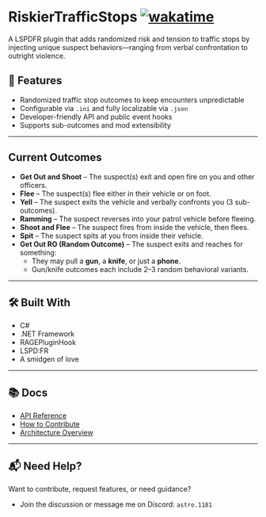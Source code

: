 # RiskierTrafficStops [![wakatime](https://wakatime.com/badge/github/AstroBurgers/RiskierTrafficStops.svg)](https://wakatime.com/badge/github/AstroBurgers/RiskierTrafficStops)

A LSPDFR plugin that adds randomized risk and tension to traffic stops by injecting unique suspect behaviors—ranging from verbal confrontation to outright violence.

## 🔧 Features

- Randomized traffic stop outcomes to keep encounters unpredictable
- Configurable via `.ini` and fully localizable via `.json`
- Developer-friendly API and public event hooks
- Supports sub-outcomes and mod extensibility

---

## Current Outcomes

- **Get Out and Shoot** – The suspect(s) exit and open fire on you and other officers.
- **Flee** – The suspect(s) flee either in their vehicle or on foot.
- **Yell** – The suspect exits the vehicle and verbally confronts you (3 sub-outcomes).
- **Ramming** – The suspect reverses into your patrol vehicle before fleeing.
- **Shoot and Flee** – The suspect fires from inside the vehicle, then flees.
- **Spit** – The suspect spits at you from inside their vehicle.
- **Get Out RO (Random Outcome)** – The suspect exits and reaches for something:
  - They may pull a **gun**, a **knife**, or just a **phone**.
  - Gun/knife outcomes each include 2–3 random behavioral variants.

---

## 🛠️ Built With

- C#
- .NET Framework
- RAGEPluginHook
- LSPD:FR
- A smidgen of love

---

## 📚 Docs

- [API Reference](./docs/API.md)
- [How to Contribute](./docs/HowToContribute.md)
- [Architecture Overview](./docs/Architecture.md)

---

## 📬 Need Help?

Want to contribute, request features, or need guidance?  
- Join the discussion or message me on Discord: `astro.1181`
